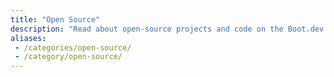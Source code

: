 ```yaml
---
title: "Open Source"
description: "Read about open-source projects and code on the Boot.dev blog"
aliases:
 - /categories/open-source/
 - /category/open-source/
---
```

